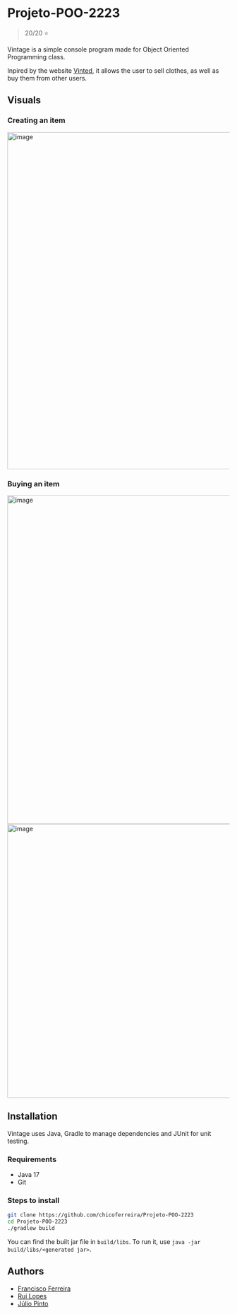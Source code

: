 # Projeto-POO-2223

> 20/20 :star:

Vintage is a simple console program made for Object Oriented Programming class.

Inpired by the website [Vinted](https://www.vinted.pt/), it allows the user to sell clothes, as well as buy them from other users.

## Visuals

### Creating an item

<img width="763" alt="image" src="https://github.com/chicoferreira/Projeto-POO-2223/assets/36338391/90408d47-3d22-4b7b-9257-bf8e22d94796">

### Buying an item

<img width="744" alt="image" src="https://github.com/chicoferreira/Projeto-POO-2223/assets/36338391/c7adad85-965e-40e5-8566-667b808f31b9">
<img width="620" alt="image" src="https://github.com/chicoferreira/Projeto-POO-2223/assets/36338391/ca1cee58-a8ca-4174-b5a3-91248125c8f8">

## Installation

Vintage uses Java, Gradle to manage dependencies and JUnit for unit testing.

### Requirements
- Java 17
- Git

### Steps to install

```bash
git clone https://github.com/chicoferreira/Projeto-POO-2223
cd Projeto-POO-2223
./gradlew build
```
You can find the built jar file in `build/libs`. To run it, use `java -jar build/libs/<generated jar>`.

## Authors
- [Francisco Ferreira](https://github.com/chicoferreira)
- [Rui Lopes](https://github.com/RuiL1904)
- [Júlio Pinto](https://github.com/JulioJPinto)
